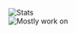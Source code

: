 <!--
**ssaket/ssaket** is a ✨ _special_ ✨ repository because its `README.md` (this file) appears on your GitHub profile.

Here are some ideas to get you started:

- 🔭 I’m currently working on ...
- 🌱 I’m currently learning ...
- 👯 I’m looking to collaborate on ...
- 🤔 I’m looking for help with ...
- 💬 Ask me about ...
- 📫 How to reach me: ...
- 😄 Pronouns: ...
- ⚡ Fun fact: ...
-->
![Stats](https://github-readme-stats.vercel.app/api?username=ssaket&show_icons=true&&hide=stars&count_private=true&theme=dracula) <br/>
![Mostly work on](https://github-readme-stats.vercel.app/api/top-langs/?username=ssaket&layout=compact&theme=dracula&show_owner=true)

<!-- ![My wakatime stats](https://github-readme-stats.vercel.app/api/wakatime?username=ssaket) -->